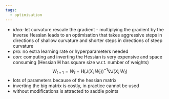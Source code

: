 ```yaml
---
tags:
  - optimisation
---
```


- *idea:* let curvature rescale the gradient - multiplying the gradient by the inverse Hessian leads to an optimisation that takes aggressive steps in directions of shallow curvature and shorter steps in directions of steep curvature
- *pro*: no extra learning rate or hyperparameters needed
- *con*: computing and inverting the Hessian is very expensive and space consuming (Hessian $\textbf{H}$ has square size w.r.t. number of weights)
$$
W_{t+1}=W_t - \textbf{H}(J(X;W_t))^{-1}\nabla J(X;W_t)
$$
- lots of parameters because of the hessian matrix
- inverting the big matrix is costly, in practice cannot be used
- without modifications is attracted to saddle points